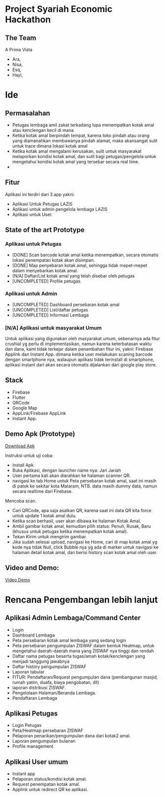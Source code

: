 # Project Syariah Economic Hackathon 

## The Team
A Prima Vista
- Ara,
- Nisa,
- Esq,
- Hayi,

# Ide

## Permasalahan
- Petugas lembaga amil zakat terkadang lupa menempatkan kotak amal atau kenclengan kecil di mana
- Ketika kotak amal berpindah tempat, karena toko pindah atau orang yang diamanahkan membawanya pindah alamat, maka akansangat sulit untuk trace dimana lokasi kotak amal
- Ketika kotak amal mengalami kerusakan, sulit untuk masyarakat melaporkan kondisi kotak amal, dan sulit bagi petugas/pengelola untuk mengetahui kondisi kotak amal yang tersebar secara real time.
- 

## Fitur
Aplikasi ini terdiri dari 3 app yakni:
- Aplikasi Untuk Petugas LAZIS
- Aplikasi untuk admin pengelola lembaga LAZIS
- Aplikasi untuk User.

## State of the art Prototype

### Aplikasi untuk Petugas
- [DONE] Scan barcode kotak amal ketika menempatkan, secara otomatis lokasi penempatan kotak akan disimpan.
- [DONE] Map penyebaran kotak amal, sehingga tidak mepet-mepet dalam menyebarkan kotak amal.
- [N/A] Daftar/List kotak amal yang telah disebar oleh petugas
- [UNCOMPLETED] Profile petugas

### Aplikasi untuk Admin
- [UNCOMPLETED] Dashboard persebaran kotak amal
- [UNCOMPLETED] List/daftar petugas
- [UNCOMPLETED] Informasi Lembaga

### [N/A] Aplikasi untuk masyarakat Umum
Untuk aplikasi yang digunakan oleh masyarakat umum, sebenarnya ada fitur crushial yg perlu di implementasikan, namun karena keterbatasan waktu dan dana, kami tidak terkejar dalam penambahan fitur ini, yakni: Firebase Applink dan Instant App. dimana ketika user melakukan scaning barcode dengan smartphone nya, walaupun aplikasi tidak terinstall di smartphone, aplikasi instant dari akan secara otomatis dijalankan dari google play store. 


## Stack
- Firebase
- Flutter
- QRCode
- Google Map
- AppLink/Firebase AppLink
- Instant App.

## Demo Apk (Prototype)

[Download Apk](https://drive.google.com/file/d/1fJfEVCcQVDmetnGSj1afLrWchCisJA78/view?usp=sharing)

Instruksi untuk uji coba:
- Install Apk
- Buka Aplikasi, dengan launcher name nya: Jari Jariah
- User pertama kali akan diarahkan ke halaman scanner QR. 
- navigasi ke tab Home untuk Peta persebaran kotak amal, saat ini masih di patok ke sekitar kota Mataram, NTB. data masih dummy data, namun secara realtime dari Firebase.

Mencoba scan.
- Cari QRCode, apa saja asalkan QR, karena saat ini data QR kita force untuk update 1 kotak amal dulu.
- Ketika scan berhasil, user akan dibawa ke halaman Kotak Amal.
- Ambil gambar kotak amal, kemudian pilih status: Penuh, Rusak, Baru (khusus untuk petugas ketika menempatkan kotak amal).
- Tekan Kirim untuk mengirim gambar.
- Jika sudah selesai upload, navigasi ke Home, cari di map kotak amal yg kode nya tidak Null, click Bubble nya yg ada di marker untuk navigasi ke halaman detail kotak amal, dan berisi history scan kotak amal oleh user.


## Video and Demo:

[Video Demo](https://drive.google.com/file/d/17Fn_w1EEKHUFOV25IzdDNEgGIN3Jm9hW/view?usp=sharing)


# Rencana Pengembangan lebih lanjut

## Aplikasi Admin Lembaga/Command Center
- Login
- Dashboard Lembaga
- Peta persebaran kotak amal lembaga yang sedang login
- Peta persebaran pengumpulan ZISWAF dalam bentuk Heatmap, untuk mengetahui daerah-daerah mana yang ZISWAF nya tinggi dan rendah
- Daftar nama petugas beserta tugas/amah kotak/kenclengan yang menjadi tanggung jawabnya
- Daftar history pengumpulan ZISWAF
- Laporan tabular
- FITUR: Pendaftaran/Request pengumpulan dana (pembangunan masjid, rumah yatim, duafa, biaya pengobatan, dll)
- laporan distribusi ZISWAF.
- Pengelolaan Halaman/Beranda Lembaga.
- Pendaftaran Lembaga


## Aplikasi Petugas
- Login Petugas
- Peta/Heatmap persebaran ZISWAF
- Pelaporan penarikan/pengumpulan dana dari kotak2 amal.
- Laporan pengumpulan bulanan
- Profile management


## Aplikasi User umum
- Instant app
- Pelaporan status/kondisi kotak amal.
- Request penempatan kotak amal.
- Applink untuk redirect QR ke aplikasi.

